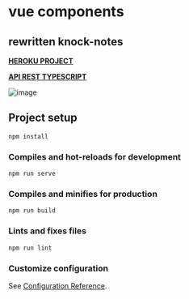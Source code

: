 # vue components

## rewritten knock-notes

[**HEROKU PROJECT**](https://knocknotes.herokuapp.com/)

[**API REST TYPESCRIPT**](https://knock-api-ts.herokuapp.com/)

![image](https://user-images.githubusercontent.com/52190352/144729402-b82e52ba-e181-4c8d-a8fa-387427bd2456.png)



## Project setup
```
npm install
```

### Compiles and hot-reloads for development
```
npm run serve
```

### Compiles and minifies for production
```
npm run build
```

### Lints and fixes files
```
npm run lint
```

### Customize configuration
See [Configuration Reference](https://cli.vuejs.org/config/).
